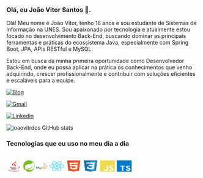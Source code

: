 
### Olá, eu João Vitor Santos 👋.

Olá! Meu nome é João Vitor, tenho 18 anos e sou estudante de Sistemas de Informação na UNES. Sou apaixonado por tecnologia e atualmente estou focado no desenvolvimento Back-End, buscando dominar as principais ferramentas e práticas do ecossistema Java, especialmente com Spring Boot, JPA, APIs RESTful e MySQL.

Estou em busca da minha primeira oportunidade como Desenvolvedor Back-End, onde eu possa aplicar na prática os conhecimentos que venho adquirindo, crescer profissionalmente e contribuir com soluções eficientes e escaláveis para a equipe.

[![Blog](https://img.shields.io/badge/dev.to-0A0A0A?style=for-the-badge&logo=devdotto&logoColor=white)](https://joaovitorsantos.netlify.app/)

[![Gmail](https://img.shields.io/badge/Gmail-D14836?style=for-the-badge&logo=gmail&logoColor=white)](https://mail.google.com/mail/u/0/#inbox?compose=new)

[![Linkedin](https://img.shields.io/badge/LinkedIn-0077B5?style=for-the-badge&logo=linkedin&logoColor=white)](https://www.linkedin.com/in/jo%C3%A3ovitor-oliveira/)

![joaovitrdos GitHub stats](https://github-readme-stats.vercel.app/api?username=joaovitrdos&show_icons=true&theme=dracula)

### Tecnologias que eu uso no meu dia a dia

<div style="display: inline_block"><br>
  <img align="center" alt="Java" height="30" width="40"
       src="https://raw.githubusercontent.com/devicons/devicon/master/icons/java/java-plain.svg">
   <img align="center" alt="Spring Boot" height="30" width="30"
       src="https://github.com/devicons/devicon/blob/master/icons/spring/spring-original.svg">
   <img align="center" alt="Database" height="30" width="30"
       src="https://github.com/devicons/devicon/blob/master/icons/mysql/mysql-original-wordmark.svg">
  <img align="center" alt="React" height="30" width="40" src="https://raw.githubusercontent.com/devicons/devicon/master/icons/react/react-original.svg">
  <img align="center" alt="HTML" height="30" width="40" src="https://raw.githubusercontent.com/devicons/devicon/master/icons/html5/html5-original.svg">
  <img align="center" alt="CSS" height="30" width="40" src="https://raw.githubusercontent.com/devicons/devicon/master/icons/css3/css3-original.svg">
  <img align="center" alt="JavaScript" height="30" width="40" src="https://raw.githubusercontent.com/devicons/devicon/master/icons/javascript/javascript-plain.svg">
  <img align="center" alt="TypeScript" height="30" width="40" src="https://raw.githubusercontent.com/devicons/devicon/master/icons/typescript/typescript-plain.svg">
</div>
